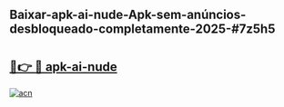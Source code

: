## Baixar-apk-ai-nude-Apk-sem-anúncios-desbloqueado-completamente-2025-#7z5h5

# <h2><a href="https://ainizakaria.my?title=apk-ai-nude&ref=20M">🔗👉 🔴 apk-ai-nude</a></h2>

[![acn](https://github.com/user-attachments/assets/0f9c940e-d8b0-45ae-aac7-cd30a18b3e1c)](https://ainizakaria.my?title=apk-ai-nude&ref=20M)

